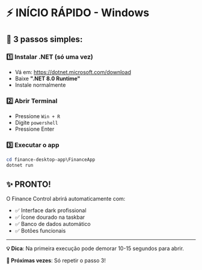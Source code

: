 # ⚡ INÍCIO RÁPIDO - Windows

## 🚀 **3 passos simples:**

### **1️⃣ Instalar .NET (só uma vez)**
- Vá em: https://dotnet.microsoft.com/download
- Baixe **".NET 8.0 Runtime"** 
- Instale normalmente

### **2️⃣ Abrir Terminal**
- Pressione `Win + R`
- Digite `powershell`
- Pressione Enter

### **3️⃣ Executar o app**
```powershell
cd finance-desktop-app\FinanceApp
dotnet run
```

## ✨ **PRONTO!** 
O Finance Control abrirá automaticamente com:
- ✅ Interface dark profissional
- ✅ Ícone dourado na taskbar  
- ✅ Banco de dados automático
- ✅ Botões funcionais

---

**💡 Dica**: Na primeira execução pode demorar 10-15 segundos para abrir.

**🔄 Próximas vezes**: Só repetir o passo 3!
